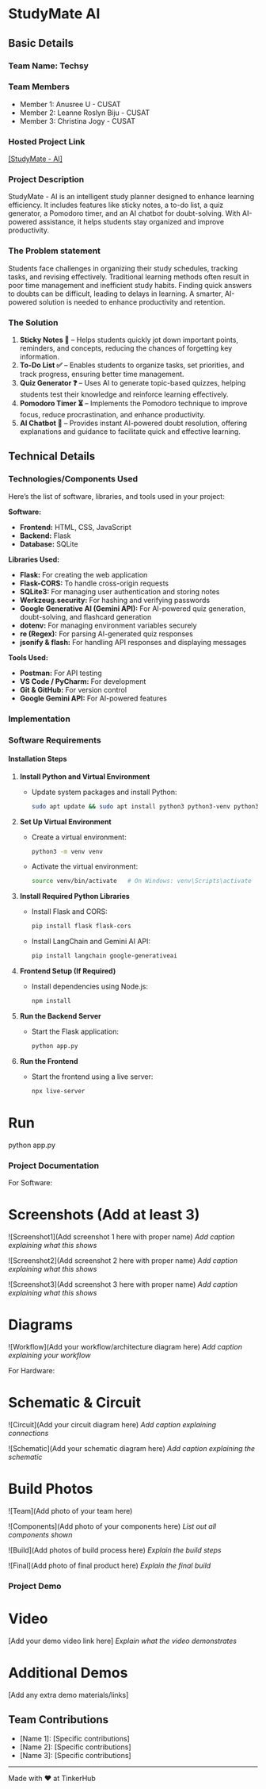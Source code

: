 # StudyMate AI


## Basic Details
### Team Name: Techsy


### Team Members
- Member 1: Anusree U - CUSAT
- Member 2: Leanne Roslyn Biju - CUSAT
- Member 3: Christina Jogy - CUSAT

### Hosted Project Link
[[StudyMate - AI]
](https://studymate-ai.onrender.com/)
### Project Description
StudyMate - AI is an intelligent study planner designed to enhance learning efficiency. It includes features like sticky notes, a to-do list, a quiz generator, a Pomodoro timer, and an AI chatbot for doubt-solving. With AI-powered assistance, it helps students stay organized and improve productivity.

### The Problem statement
Students face challenges in organizing their study schedules, tracking tasks, and revising effectively. Traditional learning methods often result in poor time management and inefficient study habits. Finding quick answers to doubts can be difficult, leading to delays in learning. A smarter, AI-powered solution is needed to enhance productivity and retention.


### The Solution

1. **Sticky Notes 📝** – Helps students quickly jot down important points, reminders, and concepts, reducing the chances of forgetting key information.  
2. **To-Do List ✅** – Enables students to organize tasks, set priorities, and track progress, ensuring better time management.  
3. **Quiz Generator ❓** – Uses AI to generate topic-based quizzes, helping students test their knowledge and reinforce learning effectively.  
4. **Pomodoro Timer ⏳** – Implements the Pomodoro technique to improve focus, reduce procrastination, and enhance productivity.  
5. **AI Chatbot 🤖** – Provides instant AI-powered doubt resolution, offering explanations and guidance to facilitate quick and effective learning.

## Technical Details
### Technologies/Components Used
Here’s the list of software, libraries, and tools used in your project:

 **Software:**
- **Frontend:** HTML, CSS, JavaScript
- **Backend:** Flask
- **Database:** SQLite

 **Libraries Used:**
- **Flask:** For creating the web application
- **Flask-CORS:** To handle cross-origin requests
- **SQLite3:** For managing user authentication and storing notes
- **Werkzeug.security:** For hashing and verifying passwords
- **Google Generative AI (Gemini API):** For AI-powered quiz generation, doubt-solving, and flashcard generation
- **dotenv:** For managing environment variables securely
- **re (Regex):** For parsing AI-generated quiz responses
- **jsonify & flash:** For handling API responses and displaying messages

 **Tools Used:**
- **Postman:** For API testing
- **VS Code / PyCharm:** For development
- **Git & GitHub:** For version control
- **Google Gemini API:** For AI-powered features




### Implementation
### **Software Requirements**  

#### **Installation Steps**  

1. **Install Python and Virtual Environment**  
   - Update system packages and install Python:  
     ```bash
     sudo apt update && sudo apt install python3 python3-venv python3-pip -y
     ```  

2. **Set Up Virtual Environment**  
   - Create a virtual environment:  
     ```bash
     python3 -m venv venv
     ```  
   - Activate the virtual environment:  
     ```bash
     source venv/bin/activate   # On Windows: venv\Scripts\activate
     ```  

3. **Install Required Python Libraries**  
   - Install Flask and CORS:  
     ```bash
     pip install flask flask-cors
     ```  
   - Install LangChain and Gemini AI API:  
     ```bash
     pip install langchain google-generativeai
     ```  

4. **Frontend Setup (If Required)**  
   - Install dependencies using Node.js:  
     ```bash
     npm install
     ```  

5. **Run the Backend Server**  
   - Start the Flask application:  
     ```bash
     python app.py
     ```  

6. **Run the Frontend**  
   - Start the frontend using a live server:  
     ```bash
     npx live-server  
     ```  
  


# Run
python app.py

### Project Documentation
For Software:

# Screenshots (Add at least 3)
![Screenshot1](Add screenshot 1 here with proper name)
*Add caption explaining what this shows*

![Screenshot2](Add screenshot 2 here with proper name)
*Add caption explaining what this shows*

![Screenshot3](Add screenshot 3 here with proper name)
*Add caption explaining what this shows*

# Diagrams
![Workflow](Add your workflow/architecture diagram here)
*Add caption explaining your workflow*

For Hardware:

# Schematic & Circuit
![Circuit](Add your circuit diagram here)
*Add caption explaining connections*

![Schematic](Add your schematic diagram here)
*Add caption explaining the schematic*

# Build Photos
![Team](Add photo of your team here)


![Components](Add photo of your components here)
*List out all components shown*

![Build](Add photos of build process here)
*Explain the build steps*

![Final](Add photo of final product here)
*Explain the final build*

### Project Demo
# Video
[Add your demo video link here]
*Explain what the video demonstrates*

# Additional Demos
[Add any extra demo materials/links]

## Team Contributions
- [Name 1]: [Specific contributions]
- [Name 2]: [Specific contributions]
- [Name 3]: [Specific contributions]

---
Made with ❤️ at TinkerHub
